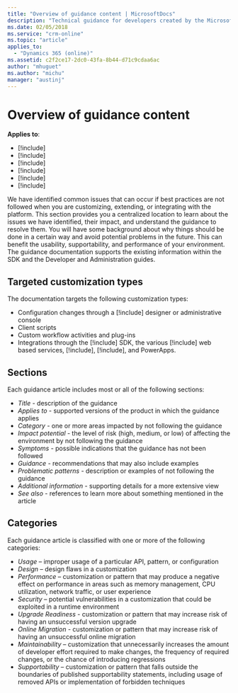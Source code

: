 ```yaml
---
title: "Overview of guidance content | MicrosoftDocs"
description: "Technical guidance for developers created by the Microsoft Dynamics 365 Customer Engagement team based on common issues and problems reported by customers. The guidance in these topics includes guidance regarding usage, design, performance, security, upgrade readiness, online migration, maintainability, and supportability. This content describes common symptoms, problematic patterns, and the potential impact of common problems as well as guidance about how to avoid them."
ms.date: 02/05/2018
ms.service: "crm-online"
ms.topic: "article"
applies_to: 
  - "Dynamics 365 (online)"
ms.assetid: c2f2ce17-2dc0-43fa-8b44-d71c9cdaa6ac
author: "mhuguet"
ms.author: "michu"
manager: "austinj"
---
```

# Overview of guidance content

**Applies to**:

- [!include[](../includes/pn-crm-9-0-0-online.md)]
- [!include[](../includes/pn-crm-2016.md)]
- [!include[](../includes/pn-crm-8-1-0-both.md)]
- [!include[](../includes/pn-crm-2015.md)]
- [!include[](../includes/pn-crmv6.md)]
- [!include[](../includes/pn-crm-2011.md)]

We have identified common issues that can occur if best practices are not followed when you are customizing, extending, or integrating with the platform. This section provides you a centralized location to learn about the issues we have identified, their impact, and understand the guidance to resolve them. You will have some background about why things should be done in a certain way and avoid potential problems in the future. This can benefit the usability, supportability, and performance of your environment.  The guidance documentation supports the existing information within the SDK and the Developer and Administration guides.

<a name='custtypes'></a>

## Targeted customization types

The documentation targets the following customization types:

- Configuration changes through a [!include[](../includes/pn-dynamics-crm.md)] designer or administrative console
- Client scripts
- Custom workflow activities and plug-ins
- Integrations through the [!include[](../includes/pn-dynamics-crm.md)] SDK, the various [!include[](../includes/pn-dynamics-crm.md)] web based services, [!include[](../includes/pn-azure-shortest.md)], [!include[](../includes/pn-flow.md)], and PowerApps.

<a name='sections'></a>

## Sections

Each guidance article includes most or all of the following sections:

- *Title* - description of the guidance
- *Applies to* - supported versions of the product in which the guidance applies
- *Category* - one or more areas impacted by not following the guidance
- *Impact potential* - the level of risk (high, medium, or low) of affecting the environment by not following the guidance
- *Symptoms* - possible indications that the guidance has not been followed
- *Guidance* - recommendations that may also include examples
- *Problematic patterns* - description or examples of not following the guidance
- *Additional information* - supporting details for a more extensive view
- *See also* - references to learn more about something mentioned in the article

## Categories

Each guidance article is classified with one or more of the following categories:

- *Usage* – improper usage of a particular API, pattern, or configuration
- *Design* – design flaws in a customization
- *Performance* – customization or pattern that may produce a negative effect on performance in areas such as memory management, CPU utilization, network traffic, or user experience
- *Security* – potential vulnerabilities in a customization that could be exploited in a runtime environment
- *Upgrade Readiness* - customization or pattern that may increase risk of having an unsuccessful version upgrade
- *Online Migration* - customization or pattern that may increase risk of having an unsuccessful online migration
- *Maintainability* – customization that unnecessarily increases the amount of developer effort required to make changes, the frequency of required changes, or the chance of introducing regressions
- *Supportability* – customization or pattern that falls outside the boundaries of published supportability statements, including usage of removed APIs or implementation of forbidden techniques